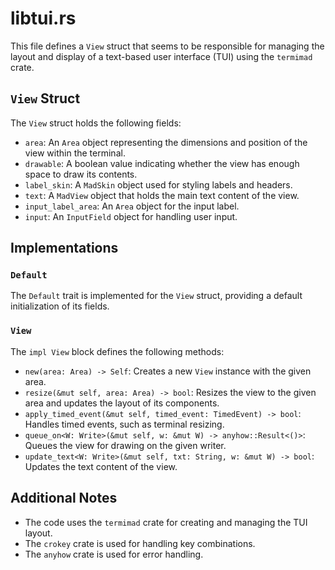 # libtui.rs

This file defines a `View` struct that seems to be responsible for managing the layout and display of a text-based user interface (TUI) using the `termimad` crate.

## `View` Struct

The `View` struct holds the following fields:

* `area`: An `Area` object representing the dimensions and position of the view within the terminal.
* `drawable`: A boolean value indicating whether the view has enough space to draw its contents.
* `label_skin`: A `MadSkin` object used for styling labels and headers.
* `text`: A `MadView` object that holds the main text content of the view.
* `input_label_area`: An `Area` object for the input label.
* `input`: An `InputField` object for handling user input.

## Implementations

### `Default`

The `Default` trait is implemented for the `View` struct, providing a default initialization of its fields.

### `View`

The `impl View` block defines the following methods:

* `new(area: Area) -> Self`: Creates a new `View` instance with the given area.
* `resize(&mut self, area: Area) -> bool`: Resizes the view to the given area and updates the layout of its components.
* `apply_timed_event(&mut self, timed_event: TimedEvent) -> bool`: Handles timed events, such as terminal resizing.
* `queue_on<W: Write>(&mut self, w: &mut W) -> anyhow::Result<()>`: Queues the view for drawing on the given writer.
* `update_text<W: Write>(&mut self, txt: String, w: &mut W) -> bool`: Updates the text content of the view.

## Additional Notes

* The code uses the `termimad` crate for creating and managing the TUI layout.
* The `crokey` crate is used for handling key combinations.
* The `anyhow` crate is used for error handling.